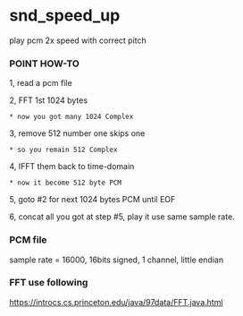 # snd_speed_up
play pcm 2x speed with correct pitch

### POINT HOW-TO
 1, read a pcm file

 2, FFT 1st 1024 bytes

    * now you got many 1024 Complex

 3, remove 512 number one skips one

    * so you remain 512 Complex

 4, IFFT them back to time-domain
 
    * now it become 512 byte PCM

 5, goto #2 for next 1024 bytes PCM until EOF
 
 6, concat all you got at step #5, play it use same sample rate.

### PCM file
 sample rate = 16000, 16bits signed, 1 channel, little endian

### FFT use following
 https://introcs.cs.princeton.edu/java/97data/FFT.java.html
